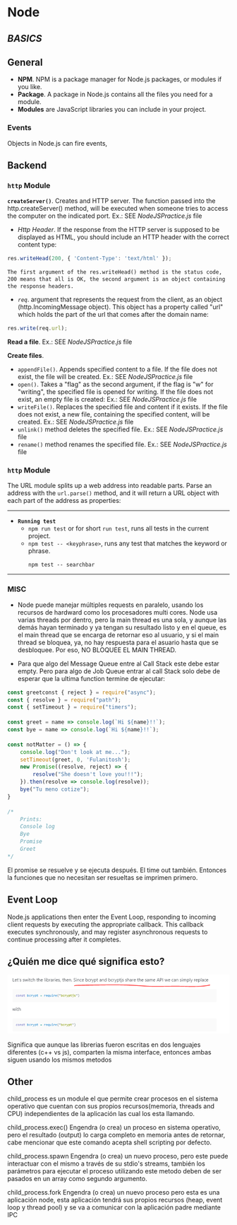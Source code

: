 # Node

## <i>**BASICS**</i>

## **General**

- **NPM**. NPM is a package manager for Node.js packages, or modules if you like.
- **Package**. A package in Node.js contains all the files you need for a module.
- **Modules** are JavaScript libraries you can include in your project.

### **Events**

Objects in Node.js can fire events,

## **Backend**

### **`http` Module**

**`createServer()`**. Creates and HTTP server. The function passed into the http.createServer() method, will be executed when someone tries to access the computer on the indicated port.
Ex.: SEE _NodeJSPractice.js_ file

- _Http Header_. If the response from the HTTP server is supposed to be displayed as HTML, you should include an HTTP header with the correct content type:

```js
res.writeHead(200, { 'Content-Type': 'text/html' });
```

    The first argument of the res.writeHead() method is the status code, 200 means that all is OK, the second argument is an object containing the response headers.

- _`req`_. argument that represents the request from the client, as an object (http.IncomingMessage object). This object has a property called "url" which holds the part of the url that comes after the domain name:

```js
res.write(req.url);
```

**Read a file**. Ex.: SEE _NodeJSPractice.js_ file

**Create files**.

- `appendFile()`. Appends specified content to a file. If the file does not exist, the file will be created.
  Ex.: SEE _NodeJSPractice.js_ file
- `open()`. Takes a "flag" as the second argument, if the flag is "w" for "writing", the specified file is opened for writing. If the file does not exist, an empty file is created:
  Ex.: SEE _NodeJSPractice.js_ file
- `writeFile()`. Replaces the specified file and content if it exists. If the file does not exist, a new file, containing the specified content, will be created.
  Ex.: SEE _NodeJSPractice.js_ file
- `unlink()` method deletes the specified file.
  Ex.: SEE _NodeJSPractice.js_ file
- `rename()` method renames the specified file.
  Ex.: SEE _NodeJSPractice.js_ file

### **`http` Module**

The URL module splits up a web address into readable parts. Parse an address with the `url.parse()` method, and it will return a URL object with each part of the address as properties:

---

- **`Running test`**
  - `npm run test` or for short `run test`, runs all tests in the current project.
  - `npm test -- <keyphrase>`, runs any test that matches the keyword or phrase.
    ```node
    npm test -- searchbar
    ```

---

### **MISC**

- Node puede manejar múltiples requests en paralelo, usando los recursos de hardward como los procesadores multi cores. Node usa varias threads por dentro, pero la main thread es una sola, y aunque las demás hayan terminado y ya tengan su resultado listo y en el queue, es el main thread que se encarga de retornar eso al usuario, y si el main thread se bloquea, ya, no hay respuesta para el asuario hasta que se desbloquee. Por eso, NO BLOQUEE EL MAIN THREAD.

- Para que algo del Message Queue entre al Call Stack este debe estar empty. Pero para algo de Job Queue entrar al call Stack solo debe de esperar que la ultima function termine de ejecutar:

```js
const greetconst { reject } = require("async");
const { resolve } = require("path");
const { setTimeout } = require("timers");

const greet = name => console.log(`Hi ${name}!!`);
const bye = name => console.log(`Hi ${name}!!`);

const notMatter = () => {
    console.log("Don't look at me...");
    setTimeout(greet, 0, 'Fulanitosh');
    new Promise((resolve, reject) => {
        resolve("She doesn't love you!!!");
    }).then(resolve => console.log(resolve));
    bye("Tu meno cotize");
}

/*
    Prints:
    Console log
    Bye
    Promise
    Greet
*/
```

El promise se resuelve y se ejecuta después. El time out también. Entonces la funciones que no necesitan ser resueltas se imprimen primero.

## Event Loop

Node.js applications then enter the Event Loop, responding to incoming client requests by executing the appropriate callback. This callback executes synchronously, and may register asynchronous requests to continue processing after it completes.

## ¿Quién me dice qué significa esto?

![](.\Resources\bcrypt-bcryptjs-Diff.png)

Significa que aunque las librerias fueron escritas en dos lenguajes diferentes (c++ vs js), comparten la misma interface, entonces ambas siguen usando los mismos metodos

## Other

child_process es un module el que permite crear procesos en el sistema operativo que cuentan con sus propios recursos(memoria, threads and CPU) independientes de la aplicación las cual los esta llamando.

child_process.exec() Engendra (o crea) un proceso en sistema operativo, pero el resultado (output) lo carga completo en memoria antes de retornar, cabe mencionar que este comando acepta shell scripting por defecto.

child_process.spawn Engendra (o crea) un nuevo proceso, pero este puede interactuar con el mismo a través de su stdio's streams, también los parámetros para ejecutar el proceso utilizando este metodo deben de ser pasados en un array como segundo argumento.

child_process.fork Engendra (o crea) un nuevo proceso pero esta es una aplicación node, esta aplicación tendrá sus propios recursos (heap, event loop y thread pool) y se va a comunicar con la aplicación padre mediante IPC
